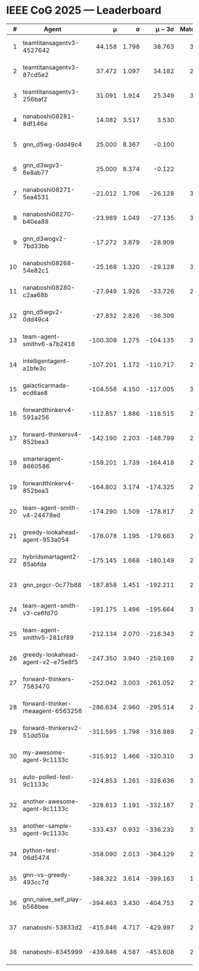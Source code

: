 # IEEE CoG 2025 — Leaderboard

| # | Agent | μ | σ | μ − 3σ | Matches | Updated |
|---:|---|---:|---:|---:|---:|---|
| 1 | teamtitansagentv3-4527642 | 44.158 | 1.798 | 38.763 | 3060 | 2025-08-29 08:49 |
| 2 | teamtitansagentv3-87cd5e2 | 37.472 | 1.097 | 34.182 | 2660 | 2025-08-29 08:49 |
| 3 | teamtitansagentv3-256baf2 | 31.091 | 1.914 | 25.349 | 3020 | 2025-08-29 08:49 |
| 4 | nanaboshi08281-8df146e | 14.082 | 3.517 | 3.530 | 70 | 2025-08-29 08:49 |
| 5 | gnn_d5wg-0dd49c4 | 25.000 | 8.367 | -0.100 | 80 | 2025-08-29 08:49 |
| 6 | gnn_d3wgv3-6e8ab77 | 25.000 | 8.374 | -0.122 | 98 | 2025-08-29 08:49 |
| 7 | nanaboshi08271-5ea4531 | -21.012 | 1.706 | -26.128 | 3360 | 2025-08-29 08:49 |
| 8 | nanaboshi08270-b40ea88 | -23.989 | 1.049 | -27.135 | 3240 | 2025-08-29 08:49 |
| 9 | gnn_d3wogv2-7bd33bb | -17.272 | 3.879 | -28.909 | 108 | 2025-08-29 08:49 |
| 10 | nanaboshi08268-54e82c1 | -25.168 | 1.320 | -29.128 | 3040 | 2025-08-29 08:49 |
| 11 | nanaboshi08280-c2aa68b | -27.949 | 1.926 | -33.726 | 2620 | 2025-08-29 08:49 |
| 12 | gnn_d5wgv2-0dd49c4 | -27.832 | 2.826 | -36.309 | 100 | 2025-08-29 08:49 |
| 13 | team-agent-smithv6-a7b2416 | -100.309 | 1.275 | -104.135 | 3240 | 2025-08-29 08:49 |
| 14 | intelligentagent-a1bfe3c | -107.201 | 1.172 | -110.717 | 2864 | 2025-08-29 08:49 |
| 15 | galacticarmada-ecd6ae8 | -104.556 | 4.150 | -117.005 | 3060 | 2025-08-29 08:49 |
| 16 | forwardthinkerv4-591a256 | -112.857 | 1.886 | -118.515 | 2573 | 2025-08-29 08:49 |
| 17 | forward-thinkersv4-852bea3 | -142.190 | 2.203 | -148.799 | 2477 | 2025-08-29 08:49 |
| 18 | smarteragent-8660586 | -159.201 | 1.739 | -164.418 | 2210 | 2025-08-29 08:49 |
| 19 | forwardthinkerv4-852bea3 | -164.802 | 3.174 | -174.325 | 2233 | 2025-08-29 08:49 |
| 20 | team-agent-smith-v4-24478ed | -174.290 | 1.509 | -178.817 | 2778 | 2025-08-29 08:49 |
| 21 | greedy-lookahead-agent-953a054 | -176.078 | 1.195 | -179.663 | 2754 | 2025-08-29 08:49 |
| 22 | hybridsmartagent2-85abfda | -175.145 | 1.668 | -180.149 | 2679 | 2025-08-29 08:49 |
| 23 | gnn_prgcr-0c77b88 | -187.858 | 1.451 | -192.211 | 2890 | 2025-08-29 08:49 |
| 24 | team-agent-smith-v3-ce6fd70 | -191.175 | 1.496 | -195.664 | 3338 | 2025-08-29 08:49 |
| 25 | team-agent-smithv5-281cf89 | -212.134 | 2.070 | -218.343 | 2860 | 2025-08-29 08:49 |
| 26 | greedy-lookahead-agent-v2-e75e8f5 | -247.350 | 3.940 | -259.169 | 2866 | 2025-08-29 08:49 |
| 27 | forward-thinkers-7583470 | -252.042 | 3.003 | -261.052 | 2900 | 2025-08-29 08:49 |
| 28 | forward-thinker-rheaagent-6563256 | -286.634 | 2.960 | -295.514 | 2624 | 2025-08-29 08:49 |
| 29 | forward-thinkersv2-51dd50a | -311.595 | 1.798 | -316.989 | 2704 | 2025-08-29 08:49 |
| 30 | my-awesome-agent-9c1133c | -315.912 | 1.466 | -320.310 | 3000 | 2025-08-29 08:49 |
| 31 | auto-polled-test-9c1133c | -324.853 | 1.261 | -328.636 | 3000 | 2025-08-29 08:49 |
| 32 | another-awesome-agent-9c1133c | -328.613 | 1.191 | -332.187 | 2680 | 2025-08-29 08:49 |
| 33 | another-sample-agent-9c1133c | -333.437 | 0.932 | -336.232 | 3100 | 2025-08-29 08:49 |
| 34 | python-test-06d5474 | -358.090 | 2.013 | -364.129 | 2770 | 2025-08-29 08:49 |
| 35 | gnn-vs-greedy-493cc7d | -388.322 | 3.614 | -399.163 | 1980 | 2025-08-29 08:49 |
| 36 | gnn_naive_self_play-b568bee | -394.463 | 3.430 | -404.753 | 2520 | 2025-08-29 08:49 |
| 37 | nanaboshi-53833d2 | -415.846 | 4.717 | -429.997 | 2280 | 2025-08-29 08:49 |
| 38 | nanaboshi-8345999 | -439.846 | 4.587 | -453.608 | 2360 | 2025-08-29 08:49 |
